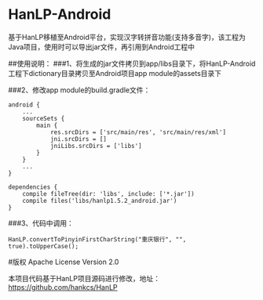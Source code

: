 
# HanLP-Android

基于HanLP移植至Android平台，实现汉字转拼音功能(支持多音字)，该工程为Java项目，使用时可以导出jar文件，再引用到Android工程中

##使用说明：
###1、将生成的jar文件拷贝到app/libs目录下，将HanLP-Android工程下dictionary目录拷贝至Android项目app module的assets目录下

###2、修改app module的build.gradle文件：
```
android {
    ...
    sourceSets {
        main {
            res.srcDirs = ['src/main/res', 'src/main/res/xml']
            jni.srcDirs = []
            jniLibs.srcDirs = ['libs']
        }
    }
    ...
}

dependencies {
    compile fileTree(dir: 'libs', include: ['*.jar'])
    compile files('libs/hanlp1.5.2_android.jar')
}
```

###3、代码中调用：
```
HanLP.convertToPinyinFirstCharString("重庆银行", "", true).toUpperCase();
```

#版权
Apache License Version 2.0

本项目代码基于HanLP项目源码进行修改，地址：https://github.com/hankcs/HanLP
